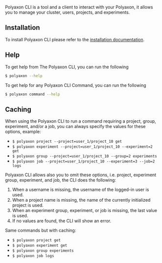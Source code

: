 Polyaxon CLI is a tool and a client to interact with your Polyaxon,
it allows you to manage your cluster, users, projects, and experiments.

## Installation

To install Polyaxon CLI please refer to the [installation documentation](/installation/install_polyaxon_cli).


## Help

To get help from The Polyaxon CLI, you can run the following

```bash
$ polyaxon --help
```

To get help for any Polyaxon CLI Command, you can run the following

```bash
$ polyaxon command --help
```


## Caching

When using the Polyaxon CLI to run a command requiring a project, group, experiment, and/or a job,
you can always specify the values for these options, example:

 * `$ polyaxon project --project=user_1/project_10 get`
 * `$ polyaxon experiment --project=user_1/project_10 --experiment=2 get`
 * `$ polyaxon group --project=user_1/project_10 --group=2 experiments`
 * `$ polyaxon job --project=user_1/project_10 --experiment=3 --job=2 logs`


Polyaxon CLI allows also you to omit these options, i.e. project, experiment group, experiment, and job, the CLI does the following:

 1. When a username is missing, the username of the logged-in user is used.
 2. When a project name is missing, the name of the currently initialized project is used.
 3. When an experiment group, experiment, or job is missing, the last value is used.
 4. If no values are found, the CLI will show an error.

Same commands but with caching:

 * `$ polyaxon project get`
 * `$ polyaxon experiment get`
 * `$ polyaxon group experiments`
 * `$ polyaxon job logs`
